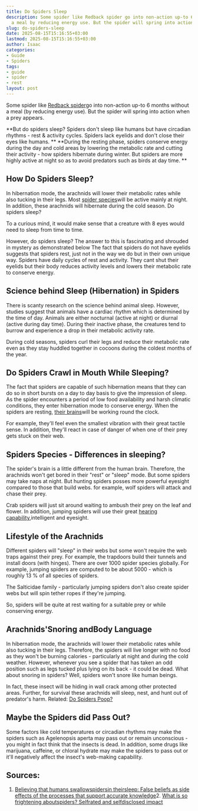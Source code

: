 ```yaml
---
title: Do Spiders Sleep
description: Some spider like Redback spider go into non-action up-to 6 months without
  a meal by reducing energy use. But the spider will spring into action when a prey...
slug: do-spiders-sleep
date: 2025-08-15T15:16:55+03:00
lastmod: 2025-08-15T15:16:55+03:00
author: Isaac
categories:
- Guide
- Spiders
tags:
- guide
- spider
- rest
layout: post
---
```

Some spider like [Redback spider](https://en.wikipedia.org/wiki/Redback_spider)go into non-action up-to 6 months without a meal (by reducing energy use). But the spider will spring into action when a prey appears.

**But do spiders sleep? Spiders don't sleep like humans but have circadian rhythms - rest & activity cycles. Spiders lack eyelids and don't close their eyes like humans. ** **During the resting phase, spiders conserve energy during the day and cold areas by lowering the metabolic rate and cutting their activity - how spiders hibernate during winter. But spiders are more highly active at night so as to avoid predators such as birds at day time. **

##  **How Do Spiders Sleep?**

In hibernation mode, the arachnids will lower their metabolic rates while also tucking in their legs. Most [spider species](https://books.google.com/books?hl=en&lr=&id=oJxVDwAAQBAJ&oi=fnd&pg=PP6&dq=do+Spiders+Sleep&ots=0sDheMGg5e&sig=BlRRfLwk_a-nKhGyTSZ31hwIiJU)will be active mainly at night. In addition, these arachnids will hibernate during the cold season. Do spiders sleep?

To a curious mind, it would make sense that a creature with 8 eyes would need to sleep from time to time.

However, do spiders sleep? The answer to this is fascinating and shrouded in mystery as demonstrated below The fact that spiders do not have eyelids suggests that spiders rest, just not in the way we do but in their own unique way. Spiders have daily cycles of rest and activity. They cant shut their eyelids but their body reduces activity levels and lowers their metabolic rate to conserve energy.

##  Science behind Sleep (Hibernation) in Spiders

There is scanty research on the science behind animal sleep. However, studies suggest that animals have a cardiac rhythm which is determined by the time of day. Animals are either nocturnal (active at night) or diurnal (active during day time). During their inactive phase, the creatures tend to burrow and experience a drop in their metabolic activity rate.

During cold seasons, spiders curl their legs and reduce their metabolic rate even as they stay huddled together in cocoons during the coldest months of the year.

##  Do Spiders Crawl in Mouth While Sleeping?

The fact that spiders are capable of such hibernation means that they can do so in short bursts on a day to day basis to give the impression of sleep. As the spider encounters a period of low food availability and harsh climatic conditions, they enter hibernation mode to conserve energy. When the spiders are resting, [their brains](https://pestpolicy.com/do-spiders-have-brains/)will be working round the clock.

For example, they'll feel even the smallest vibration with their great tactile sense. In addition, they'll react in case of danger of when one of their prey gets stuck on their web.

##  Spiders Species - Differences in sleeping?

The spider's brain is a little different from the human brain. Therefore, the arachnids won't get bored in their "rest" or "sleep" mode. But some spiders may take naps at night. But hunting spiders posses more powerful eyesight compared to those that build webs. for example, wolf spiders will attack and chase their prey.

Crab spiders will just sit around waiting to ambush their prey on the leaf and flower. In addition, jumping spiders will use their great [hearing capability](https://pestpolicy.com/do-spiders-have-ears/),intelligent and eyesight.

##  Lifestyle of the Arachnids

Different spiders will "sleep" in their webs but some won't require the web traps against their prey. For example, the trapdoors build their tunnels and install doors (with hinges). There are over 1000 spider species globally. For example, jumping spiders are computed to be about 5000 - which is roughly 13 % of all species of spiders.

The Salticidae family - particularly jumping spiders don't also create spider webs but will spin tether ropes if they're jumping.

So, spiders will be quite at rest waiting for a suitable prey or while conserving energy.

##  Arachnids'Snoring andBody Language

In hibernation mode, the arachnids will lower their metabolic rates while also tucking in their legs. Therefore, the spiders will live longer with no food as they won't be burning calories - particularly at night and during the cold weather. However, whenever you see a spider that has taken an odd position such as legs tucked plus lying on its back - it could be dead. What about snoring in spiders? Well, spiders won't snore like human beings.

In fact, these insect will be hiding in wall crack among other protected areas. Further, for survival these arachnids will sleep, nest, and hunt out of predator's harm. Related: [Do Spiders Poop? ](https://pestpolicy.com/do-spiders-poop/)

##  Maybe the Spiders did Pass Out?

Some factors like cold temperatures or circadian rhythms may make the spiders such as Agelenopsis aperta may pass out or remain unconscious - you might in fact think that the insects is dead. In addition, some drugs like marijuana, caffeine, or chloral hydrate may make the spiders to pass out or it'll negatively affect the insect's web-making capability.

##  Sources:

1. [Believing that humans swallowspidersin theirsleep: False beliefs as side effects of the processes that support accurate knowledge](https://www.sciencedirect.com/science/article/pii/S0079742115000341)2. [What is so frightening aboutspiders? Selfrated and selfdisclosed impact](https://onlinelibrary.wiley.com/doi/abs/10.1111/sjop.12508)

